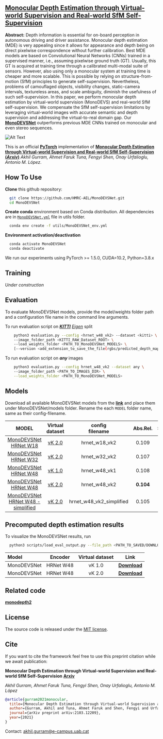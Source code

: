 ## [**Monocular Depth Estimation through Virtual-world Supervision and Real-world SfM Self-Supervision**](https://arxiv.org/abs/2103.12209)
**Abstract:** Depth information is essential for on-board perception in autonomous driving and driver assistance. Monocular depth estimation (MDE) is very appealing since it allows for appearance and depth being on direct pixelwise correspondence without further calibration. Best MDE models are based on Convolutional Neural Networks (CNNs) trained in a supervised manner, i.e., assuming pixelwise ground truth (GT). Usually, this GT is acquired at training time through a calibrated multi-modal suite of sensors. However, also using only a monocular system at training time is cheaper and more scalable. This is possible by relying on structure-from-motion (SfM) principles to generate self-supervision. Nevertheless, problems of camouflaged objects, visibility changes, static-camera intervals, textureless areas, and scale ambiguity, diminish the usefulness of such self-supervision. In this paper, we perform monocular depth estimation by virtual-world supervision (MonoDEVS) and real-world SfM self-supervision. We compensate the SfM self-supervision limitations by leveraging virtual-world images with accurate semantic and depth supervision and addressing the virtual-to-real domain gap. Our [**MonoDEVSNet**](https://arxiv.org/abs/2103.12209) outperforms previous MDE CNNs trained on monocular and even stereo sequences.


![Alt Text](media/figures/monodevsnet_kitti_seq.gif)


This is an official [**PyTorch**](https://pytorch.org/) implementation of [**Monocular Depth Estimation through Virtual-world Supervision and Real-world SfM Self-Supervision (*Arxiv*)**](https://arxiv.org/abs/2103.12209) 
*Akhil Gurram, Ahmet Faruk Tuna, Fengyi Shen, Onay Urfalioglu, Antonio M. López*.

## How To Use
**Clone** this github repository:
```bash
  git clone https://github.com/HMRC-AEL/MonoDEVSNet.git
  cd MonoDEVSNet
```

**Create conda** environment based on Conda distribution. All dependencies are in [`MonoDEVSNet.yml`](utils/MonoDEVSNet_env.yml) file in utils folder.

```bash
  conda env create -f utils/MonoDEVSNet_env.yml
```

**Environment activation/deactivation**
```bash
  conda activate MonoDEVSNet
  conda deactivate
```

We run our experiments using PyTorch >= 1.5.0, CUDA=10.2, Python=3.8.x


## Training
*Under construction*

## Evaluation

To evaluate MonoDEVSNet models, provide the model/weights folder path and a configuration file name in the command line arguments.

To run evaluation script on [***KITTI***](http://www.cvlibs.net/datasets/kitti/raw_data.php) [*Eigen*](splits/eigen/test_files.txt) split
```bash
    python3 evaluation.py --config <hrnet_w48_vk2> --dataset <kitti> \ 
    --image_folder_path <KITTI_RAW_Dataset_ROOT> \ 
    --load_weights_folder <PATH_TO_MonoDEVSNet_MODELS> \    
    [--version <add_extension_to_save_the_file(rgbs/predicted_depth_maps)>](optional)
```

To run evaluation script on ***any*** images 
```bash
    python3 evaluation.py --config hrnet_w48_vk2 --dataset any \ 
    --image_folder_path <PATH_TO_IMAGES_DIR> \
    --load_weights_folder <PATH_TO_MonoDEVSNet_MODELS>
```

## Models
Download all available MonoDEVSNet models from the [**link**](https://drive.google.com/drive/folders/1_Zbk6AjOcJ34ERlB8mpu5xT84ptbd1Iz?usp=sharing) and place them under MonoDEVSNet/models folder. Rename the each `MODEL` folder name, same as their config-filename.

| MODEL | Virtual dataset | config <br> filename | Abs.Rel. | Sqr.Rel | RMSE | d < 1.25 |
| :---: | :---: | :---: | :---: |  :---: |  :---: |  :---: |
| [MonoDEVSNet HRNet W18](https://drive.google.com/drive/folders/1gvwhFKDLY1I3-V19yCCRfgsIGLxOg4rn?usp=sharing) | [vK 2.0](https://europe.naverlabs.com/research/computer-vision/proxy-virtual-worlds-vkitti-2/) | hrnet_w18_vk2 | 0.109 | 0.773 | 4.524 | 0.871 |
| [MonoDEVSNet HRNet W32](https://drive.google.com/drive/folders/1HMXBew30d4QUgagDQXEPu3lH14kxSVRz?usp=sharing) | [vK 2.0](https://europe.naverlabs.com/research/computer-vision/proxy-virtual-worlds-vkitti-2/) | hrnet_w32_vk2  | 0.107 | 0.754 | 4.510 | 0.875 |
| [MonoDEVSNet HRNet W48](https://drive.google.com/drive/folders/1rt0A-GqGoSnSR2YkpLRySo03I7FGKW_4?usp=sharing) | [vK 1.0](https://europe.naverlabs.com/research/computer-vision/proxy-virtual-worlds-vkitti-1/) | hrnet_w48_vk1  | 0.108 | 0.775 | 4.464 | 0.875 | 
| [MonoDEVSNet HRNet W48](https://drive.google.com/drive/folders/1-Ufc4ChU9LrTtlurq61A-N6B-KP2Nc_R?usp=sharing) | [vK 2.0](https://europe.naverlabs.com/research/computer-vision/proxy-virtual-worlds-vkitti-2/) | hrnet_w48_vk2 | **0.104** | **0.721** | **4.396** | **0.880** |
| [MonoDEVSNet HRNet W48 - simplified](https://drive.google.com/drive/folders/1VgeqWoYFQckxEjeME7TMwLXtBXsq1IFe?usp=sharing) | [vK 2.0](https://europe.naverlabs.com/research/computer-vision/proxy-virtual-worlds-vkitti-2/) | hrnet_w48_vk2_simplified | 0.105 | 0.736 | 4.471 | 0.875 |


## Precomputed depth estimation results

To visualize the MonoDEVSNet results, run 

```bash
  python3 scripts/load_eval_output.py --file_path <PATH_TO_SAVED/DOWNLOADED_FILE>
``` 

| Model | Encoder | Virtual dataset | Link |
| :--- | :---: | :---: | :---: |
| MonoDEVSNet | HRNet W48 | vK 1.0 | [**Download**](https://drive.google.com/file/d/1MpCXKVih-LKFVtQ0Nm4CR53sJpk0T5Ah/view?usp=sharing)
| MonoDEVSNet | HRNet W48 | vK 2.0 | [**Download**](https://drive.google.com/file/d/1DLLyaHVdsmifyFGatzpU4vIvu-CcfR2I/view?usp=sharing)

## Related code

[**monodepth2**](https://github.com/nianticlabs/monodepth2)

## License
The source code is released under the [MIT license](LICENSE.md).

## Cite
If you want to cite the framework feel free to use this preprint citation while we await publication:

**Monocular Depth Estimation through Virtual-world Supervision and Real-world SfM Self-Supervision** [**Arxiv**](https://arxiv.org/abs/2103.12209)

*Akhil Gurram, Ahmet Faruk Tuna, Fengyi Shen, Onay Urfalioglu, Antonio M. López*

```bibtex
@article{gurram2021monocular,
  title={Monocular Depth Estimation through Virtual-world Supervision and Real-world SfM Self-Supervision},
  author={Gurram, Akhil and Tuna, Ahmet Faruk and Shen, Fengyi and Urfalioglu, Onay and L{\'o}pez, Antonio M},
  journal={arXiv preprint arXiv:2103.12209},
  year={2021}
}
```

Contact: akhil.gurram@e-campus.uab.cat
